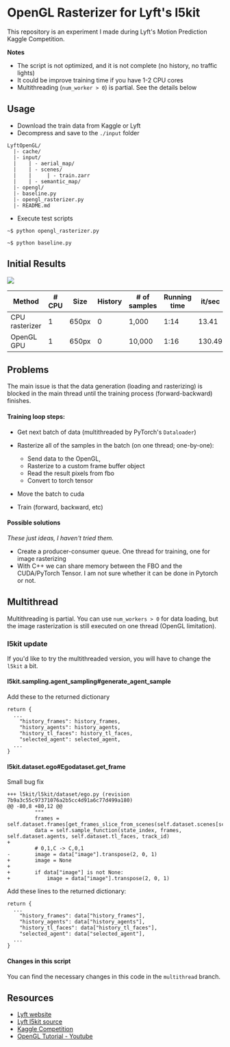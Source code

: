 # OpenGL Rasterizer for Lyft's l5kit
This repository is an experiment I made during Lyft's Motion Prediction Kaggle Competition. 

**Notes**
- The script is not optimized, and it is not complete (no history, no traffic lights)
- It could be improve training time if you have 1-2 CPU cores
- Multithreading (`num_worker > 0`) is partial. See the details below


## Usage 
- Download the train data from Kaggle or Lyft
- Decompress and save to the `./input` folder
```
LyftOpenGL/
  |- cache/
  |- input/
  |    | - aerial_map/
  |    | - scenes/
  |    |     | - train.zarr
  |    | - semantic_map/
  |- opengl/
  |- baseline.py
  |- opengl_rasterizer.py
  |- README.md
```
- Execute test scripts

```~$ python opengl_rasterizer.py```

```~$ python baseline.py```

## Initial Results

![](https://www.googleapis.com/download/storage/v1/b/kaggle-forum-message-attachments/o/inbox%2F864684%2F85e632b2df7be4c66926a84160078834%2Frasterizer_benchmark.png?generation=1599242281108744&alt=media)


| Method      | # CPU | Size | History | \# of samples | Running time | it/sec |
| --------------- | --- | ---- | ------- | ------------ | ------------- | ------ |
| CPU rasterizer | 1  | 650px | 0           | 1,000           | 1:14                | 13.41   |
| OpenGL GPU   | 1 |  650px | 0           | 10,000         | 1:16                | 130.49   |

## Problems
The main issue is that the data generation (loading and rasterizing) is blocked in the main thread
until the training process (forward-backward) finishes.

#### Training loop steps:
- Get next batch of data (multithreaded by PyTorch's `Dataloader`)
- Rasterize all of the samples in the batch (on one thread; one-by-one):
    - Send data to the OpenGL,
    - Rasterize to a custom frame buffer object
    - Read the result pixels from fbo
    - Convert to torch tensor
    
- Move the batch to cuda
- Train (forward, backward, etc)

#### Possible solutions
*These just ideas, I haven't tried them.*
- Create a producer-consumer queue. One thread for training, one for image rasterizing
- With C++ we can share memory between the FBO and the CUDA/PyTorch Tensor. I am not sure whether it can
be done in Pytorch or not.

## Multithread
Multithreading is partial. You can use `num_workers > 0` for data loading, but the image rasterization is still executed on one thread (OpenGL limitation).

### l5kit update
If you'd like to try the multithreaded version, you will have to change the `l5kit` a bit.

#### l5kit.sampling.agent_sampling#generate_agent_sample
Add these to the returned dictionary
```
return {
  ...
    "history_frames": history_frames,
    "history_agents": history_agents,
    "history_tl_faces": history_tl_faces,
    "selected_agent": selected_agent,
  ...
}
```

#### l5kit.dataset.ego#Egodataset.get_frame
Small bug fix
```
+++ l5kit/l5kit/dataset/ego.py (revision 7b9a3c55c97371076a2b5cc4d91a6c77d499a180)
@@ -80,8 +80,12 @@
         """
         frames = self.dataset.frames[get_frames_slice_from_scenes(self.dataset.scenes[scene_index])]
         data = self.sample_function(state_index, frames, self.dataset.agents, self.dataset.tl_faces, track_id)
+
         # 0,1,C -> C,0,1
-        image = data["image"].transpose(2, 0, 1)
+        image = None
+
+        if data["image"] is not None:
+            image = data["image"].transpose(2, 0, 1)
```
Add these lines to the returned dictionary:
```
return {
  ...
    "history_frames": data["history_frames"],
    "history_agents": data["history_agents"],
    "history_tl_faces": data["history_tl_faces"],
    "selected_agent": data["selected_agent"],
  ...
}
```

#### Changes in this script
You can find the necessary changes in this code in the `multithread` branch.


## Resources
- [Lyft website](https://self-driving.lyft.com/)
- [Lyft l5kit source](https://github.com/lyft/l5kit)
- [Kaggle Competition](https://www.kaggle.com/c/lyft-motion-prediction-autonomous-vehicles)
- [OpenGL Tutorial - Youtube](https://www.youtube.com/watch?v=VS8wlS9hF8E&list=PLRIWtICgwaX0u7Rf9zkZhLoLuZVfUksDP&index=2&t=0s)


